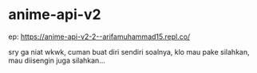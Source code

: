 # anime-api-v2

ep: https://anime-api-v2-2--arifamuhammad15.repl.co/

sry ga niat wkwk, cuman buat diri sendiri soalnya, klo mau pake silahkan, mau diisengin juga silahkan...
